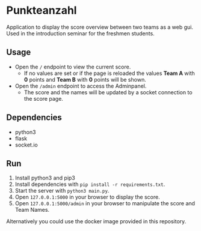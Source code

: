 # Punkteanzahl
Application to display the score overview between two teams as a web gui. \
Used in the introduction seminar for the freshmen students.

## Usage
- Open the `/` endpoint to view the current score. 
  - If no values are set or if the page is reloaded the values **Team A** with **0** points and **Team B** with **0** points will be shown.  
- Open the `/admin` endpoint to access the Adminpanel. 
  - The score and the names will be updated by a socket connection to the score page.

## Dependencies
- python3
- flask 
- socket.io

## Run
1. Install python3 and pip3
2. Install dependencies with `pip install -r requirements.txt`.
3. Start the server with `python3 main.py`.
4. Open `127.0.0.1:5000` in your browser to display the score.
5. Open `127.0.0.1:5000/admin` in your browser to manipulate the score and Team Names.

Alternatively you could use the docker image provided in this repository.
